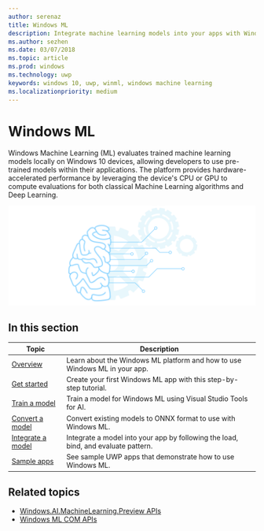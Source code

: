 ```yaml
---
author: serenaz
title: Windows ML
description: Integrate machine learning models into your apps with Windows ML. The platform provides local, hardware-accelerated evaluation on Windows 10 devices. 
ms.author: sezhen
ms.date: 03/07/2018
ms.topic: article
ms.prod: windows
ms.technology: uwp
keywords: windows 10, uwp, winml, windows machine learning
ms.localizationpriority: medium
---
```


# Windows ML

Windows Machine Learning (ML) evaluates trained machine learning models locally on Windows 10 devices, allowing developers to use pre-trained models within their applications. The platform provides hardware-accelerated performance by leveraging the device's CPU or GPU to compute evaluations for both classical Machine Learning algorithms and Deep Learning.

![Windows machine learning](images/winml-graphic.png)

## In this section

| Topic | Description |
| - | - |
| [Overview](overview.md) | Learn about the Windows ML platform and how to use Windows ML in your app. |
| [Get started](get-started.md) | Create your first Windows ML app with this step-by-step tutorial. |
| [Train a model](train-ai-model.md) | Train a model for Windows ML using Visual Studio Tools for AI. |
| [Convert a model](conversion-samples.md) | Convert existing models to ONNX format to use with Windows ML. |
| [Integrate a model](integrate-model.md) | Integrate a model into your app by following the load, bind, and evaluate pattern. |
| [Sample apps](samples.md) | See sample UWP apps that demonstrate how to use Windows ML. |

## Related topics

- [Windows.AI.MachineLearning.Preview APIs](/uwp/api/windows.ai.machinelearning.preview)
- [Windows ML COM APIs](https://msdn.microsoft.com/en-us/library/windows/desktop/mt845849.aspx)